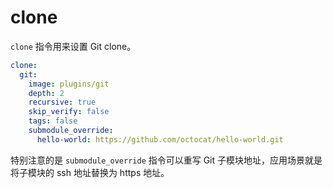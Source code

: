 # clone

`clone` 指令用来设置 Git clone。

```yaml
clone:
  git:
    image: plugins/git
    depth: 2
    recursive: true
    skip_verify: false
    tags: false
    submodule_override:
      hello-world: https://github.com/octocat/hello-world.git
```

特别注意的是 `submodule_override` 指令可以重写 Git 子模块地址，应用场景就是将子模块的 ssh 地址替换为 https 地址。
